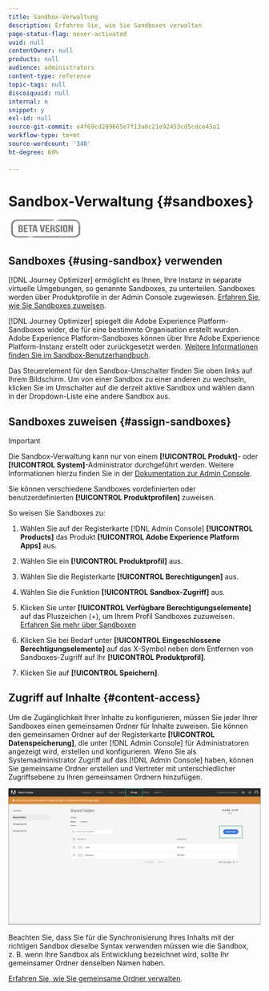 ```yaml
---
title: Sandbox-Verwaltung
description: Erfahren Sie, wie Sie Sandboxes verwalten
page-status-flag: never-activated
uuid: null
contentOwner: null
products: null
audience: administrators
content-type: reference
topic-tags: null
discoiquuid: null
internal: n
snippet: y
exl-id: null
source-git-commit: e4f69cd209665e7f13a0c21e92453cd5cdce45a1
workflow-type: tm+mt
source-wordcount: '348'
ht-degree: 69%

---
```


# Sandbox-Verwaltung {#sandboxes}

![](../assets/do-not-localize/badge.png)

## Sandboxes {#using-sandbox} verwenden

[!DNL Journey Optimizer] ermöglicht es Ihnen, Ihre Instanz in separate virtuelle Umgebungen, so genannte Sandboxes, zu unterteilen.
Sandboxes werden über Produktprofile in der Admin Console zugewiesen. [Erfahren Sie, wie Sie Sandboxes zuweisen](permissions.md#create-product-profile).

[!DNL Journey Optimizer] spiegelt die Adobe Experience Platform-Sandboxes wider, die für eine bestimmte Organisation erstellt wurden.
Adobe Experience Platform-Sandboxes können über Ihre Adobe Experience Platform-Instanz erstellt oder zurückgesetzt werden. [Weitere Informationen finden Sie im Sandbox-Benutzerhandbuch](https://experienceleague.adobe.com/docs/experience-platform/sandbox/ui/user-guide.html?lang=de).

Das Steuerelement für den Sandbox-Umschalter finden Sie oben links auf Ihrem Bildschirm. Um von einer Sandbox zu einer anderen zu wechseln, klicken Sie im Umschalter auf die derzeit aktive Sandbox und wählen dann in der Dropdown-Liste eine andere Sandbox aus.

## Sandboxes zuweisen {#assign-sandboxes}

>[!IMPORTANT]
>
> Die Sandbox-Verwaltung kann nur von einem **[!UICONTROL Produkt]**- oder **[!UICONTROL System]**-Administrator durchgeführt werden. Weitere Informationen hierzu finden Sie in der [Dokumentation zur Admin Console](https://helpx.adobe.com/enterprise/admin-guide.html/enterprise/using/admin-roles.ug.html).

Sie können verschiedene Sandboxes vordefinierten oder benutzerdefinierten **[!UICONTROL Produktprofilen]** zuweisen.

So weisen Sie Sandboxes zu:

1. Wählen Sie auf der Registerkarte [!DNL Admin Console] **[!UICONTROL Products]** das Produkt **[!UICONTROL Adobe Experience Platform Apps]** aus.

1. Wählen Sie ein **[!UICONTROL Produktprofil]** aus.

1. Wählen Sie die Registerkarte **[!UICONTROL Berechtigungen]** aus.

1. Wählen Sie die Funktion **[!UICONTROL Sandbox-Zugriff]** aus.

1. Klicken Sie unter **[!UICONTROL Verfügbare Berechtigungselemente]** auf das Pluszeichen (+), um Ihrem Profil Sandboxes zuzuweisen. [Erfahren Sie mehr über Sandboxen](https://experienceleague.adobe.com/docs/experience-platform/sandbox/home.html?lang=de)

1. Klicken Sie bei Bedarf unter **[!UICONTROL Eingeschlossene Berechtigungselemente]** auf das X-Symbol neben dem Entfernen von Sandboxes-Zugriff auf Ihr **[!UICONTROL Produktprofil]**.

1. Klicken Sie auf **[!UICONTROL Speichern]**.

## Zugriff auf Inhalte {#content-access}

Um die Zugänglichkeit Ihrer Inhalte zu konfigurieren, müssen Sie jeder Ihrer Sandboxes einen gemeinsamen Ordner für Inhalte zuweisen. Sie können den gemeinsamen Ordner auf der Registerkarte **[!UICONTROL Datenspeicherung]**, die unter [!DNL Admin Console] für Administratoren angezeigt wird, erstellen und konfigurieren. Wenn Sie als Systemadministrator Zugriff auf das [!DNL Admin Console] haben, können Sie gemeinsame Ordner erstellen und Vertreter mit unterschiedlicher Zugriffsebene zu Ihren gemeinsamen Ordnern hinzufügen.

![](../assets/do-not-localize/content_access.png)

Beachten Sie, dass Sie für die Synchronisierung Ihres Inhalts mit der richtigen Sandbox dieselbe Syntax verwenden müssen wie die Sandbox, z. B. wenn Ihre Sandbox als Entwicklung bezeichnet wird, sollte Ihr gemeinsamer Ordner denselben Namen haben.

[Erfahren Sie, wie Sie gemeinsame Ordner verwalten](https://helpx.adobe.com/enterprise/admin-guide.html/enterprise/using/manage-adobe-storage.ug.html).
